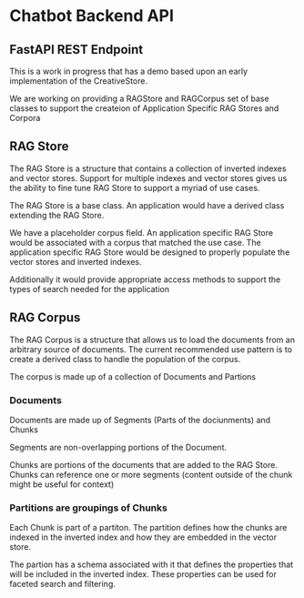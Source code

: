 # Chatbot Backend API

## FastAPI REST Endpoint

This is a work in progress that has a demo based upon an early implementation of the CreativeStore.

We are working on providing a RAGStore and RAGCorpus set of base classes to support the createion of Application Specific RAG Stores and Corpora


##  RAG Store

The RAG Store is a structure that contains a collection of inverted indexes and vector stores.  Support for multiple indexes and vector stores gives us the ability to fine tune RAG Store to support a myriad of use cases.

The RAG Store is a base class.  An application would have a derived class extending the RAG Store.

We have a placeholder corpus field.  An application specific RAG Store would be associated with a corpus that matched the use case.  The application specific RAG Store would be designed to properly populate the vector stores and inverted indexes.

Additionally it would provide appropriate access methods to support the types of search needed for the application

## RAG Corpus

The RAG Corpus is a structure that allows us to load the documents from an arbitrary source of documents. The current recommended use pattern
is to create a derived class to handle the population of the corpus.

The corpus is made up of a collection of Documents and Partions

### Documents

Documents are made up of Segments (Parts of the dociunments) and Chunks

Segments are non-overlapping portions of the Document.

Chunks are portions of the documents that are added to the RAG Store.  Chunks can reference one or more segments (content outside of the chunk might be useful for context)

### Partitions are groupings of Chunks

Each Chunk is part of a partiton.  The partition defines how the chunks are indexed in the inverted index and how they are embedded in the vector store.

The partion has a schema associated with it that defines the properties that will be included in the inverted index. These properties can be used for faceted search and filtering.